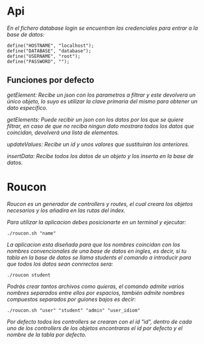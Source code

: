 # Api
_En el fichero database login se encuentran las credenciales para entrar a la base de datos:_
```
define("HOSTNAME", "localhost");
define("DATABASE", "database");
define("USERNAME", "root");
define("PASSWORD", "");
```

## Funciones por defecto

_getElement: Recibe un json con los parametros a filtrar y este devolvera un único objeto, lo suyo es utilizar la clave primaria del mismo para obtener un dato especifico._

_getElements: Puede recibir un json con los datos por los que se quiere filtrar, en caso de que no reciba ningun dato mostrara todos los datos que coincidan, devolverá una lista de elementos._

_updateValues: Recibe un id y unos valores que sustituiran los anteriores._

_insertData: Recibe todos los datos de un objeto y los inserta en la base de datos._

# Roucon

_Roucon es un generador de controllers y routes, el cual creara los objetos necesarios y los añadira en las rutas del index._

_Para utilizar la aplicacion debes posicionarte en un terminal y ejecutar:_

```
./roucon.sh "name"
```

_La aplicacion esta diseñada para que los nombres coincidan con los nombres convencionales de una base de datos en ingles, es decir, si tu tabla en la base de datos se llama students el comando a introducir para que todos los datos sean conrrectos sera:_

```
./roucon student
```

_Podrás crear tantos archivos como quieras, el comando admite varios nombres separados entre ellos por espacios, también admite nombres compuestos separados por guiones bajos es decir:_

```
./roucon.sh "user" "student" "admin" "user_idiom"
```

_Por defecto todos los controllers se crearan con el id "id", dentro de cada uno de los controllers de los objetos encontraras el id por defecto y el nombre de la tabla por defecto._
